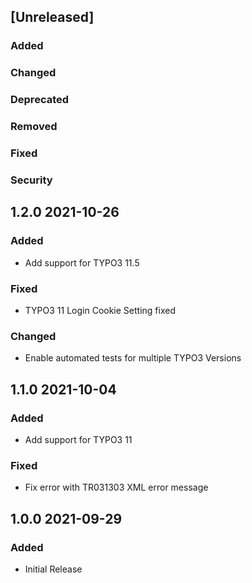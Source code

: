 ## [Unreleased]
### Added
### Changed
### Deprecated
### Removed
### Fixed
### Security

## 1.2.0 2021-10-26
### Added
- Add support for TYPO3 11.5
### Fixed
- TYPO3 11 Login Cookie Setting fixed
### Changed
- Enable automated tests for multiple TYPO3 Versions
## 1.1.0 2021-10-04
### Added
- Add support for TYPO3 11
### Fixed
- Fix error with TR031303 XML error message
## 1.0.0 2021-09-29
### Added
- Initial Release

